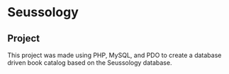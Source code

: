 # Seussology

## Project
This project was made using PHP, MySQL, and PDO to create a database driven book catalog based on the Seussology database.
